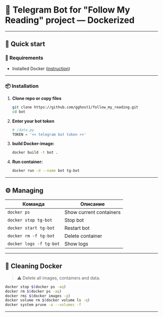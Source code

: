 # 🤖 Telegram Bot for "Follow My Reading" project — Dockerized

---

## 🚀 Quick start

### 🔧 Requirements
- Installed Docker ([instruction](https://docs.docker.com/engine/install/))

---

### 📦 Installation

1. **Clone repo or copy files**
   ```bash
   git clone https://github.com/gghost1/follow_my_reading.git
   cd bot
   ```
2. **Enter your bot token**
   ```python
   # /data.py
   TOKEN = '<< telegram bot token >>'
   ```

3. **build Docker-image:**
   ```bash
   docker build -t bot .
   ```

4. **Run container:**
   ```bash
   docker run -d --name bot tg-bot
   ```

---

## ⚙️ Managing

| Команда                        | Описание                     |
|-------------------------------|------------------------------|
| `docker ps`                   | Show current containers      |
| `docker stop tg-bot`          | Stop bot                     |
| `docker start tg-bot`         | Restart bot                  |
| `docker rm -f tg-bot`         | Delete container             |
| `docker logs -f tg-bot`       | Show logs                    |

---

## 🧹 Cleaning Docker

> ⚠️ Delete all images, containers and data.

```bash
docker stop $(docker ps -aq)
docker rm $(docker ps -aq)
docker rmi $(docker images -q)
docker volume rm $(docker volume ls -q)
docker system prune -a --volumes -f
```

---
